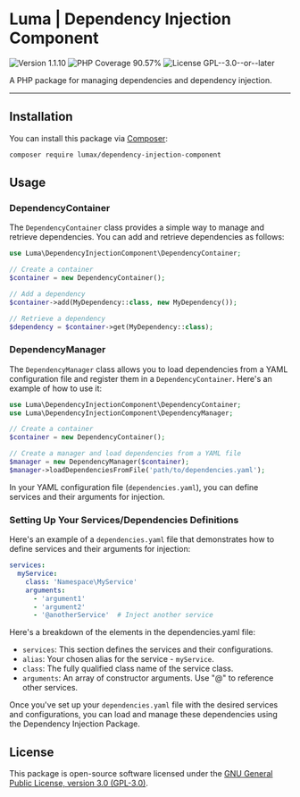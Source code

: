 # Luma | Dependency Injection Component

<div>
<!-- Version Badge -->
<img src="https://img.shields.io/badge/Version-1.1.10-blue" alt="Version 1.1.10">
<!-- PHP Coverage Badge -->
<img src="https://img.shields.io/badge/PHP Coverage-90.57%25-green" alt="PHP Coverage 90.57%">
<!-- License Badge -->
<img src="https://img.shields.io/badge/License-GPL--3.0--or--later-34ad9b" alt="License GPL--3.0--or--later">
</div>

A PHP package for managing dependencies and dependency injection.

---

## Installation

You can install this package via [Composer](https://getcomposer.org/):

```bash
composer require lumax/dependency-injection-component
```

## Usage

### DependencyContainer

The `DependencyContainer` class provides a simple way to manage and retrieve dependencies. You can add and retrieve 
dependencies as follows:

```php
use Luma\DependencyInjectionComponent\DependencyContainer;

// Create a container
$container = new DependencyContainer();

// Add a dependency
$container->add(MyDependency::class, new MyDependency());

// Retrieve a dependency
$dependency = $container->get(MyDependency::class);
```

### DependencyManager

The `DependencyManager` class allows you to load dependencies from a YAML configuration file and register them in a 
`DependencyContainer`. Here's an example of how to use it:

```php
use Luma\DependencyInjectionComponent\DependencyContainer;
use Luma\DependencyInjectionComponent\DependencyManager;

// Create a container
$container = new DependencyContainer();

// Create a manager and load dependencies from a YAML file
$manager = new DependencyManager($container);
$manager->loadDependenciesFromFile('path/to/dependencies.yaml');
```

In your YAML configuration file (`dependencies.yaml`), you can define services and their arguments for injection.

### Setting Up Your Services/Dependencies Definitions

Here's an example of a `dependencies.yaml` file that demonstrates how to define services and their arguments for injection:

```yaml
services:
  myService:
    class: 'Namespace\MyService'
    arguments:
      - 'argument1'
      - 'argument2'
      - '@anotherService'  # Inject another service
```

Here's a breakdown of the elements in the dependencies.yaml file:

- `services`: This section defines the services and their configurations.
- `alias`: Your chosen alias for the service - `myService`.
- `class`: The fully qualified class name of the service class.
- `arguments`: An array of constructor arguments. Use "@" to reference other services.

Once you've set up your `dependencies.yaml` file with the desired services and configurations, you can load and manage 
these dependencies using the Dependency Injection Package.

## License

This package is open-source software licensed under the [GNU General Public License, version 3.0 (GPL-3.0)](https://opensource.org/licenses/GPL-3.0).